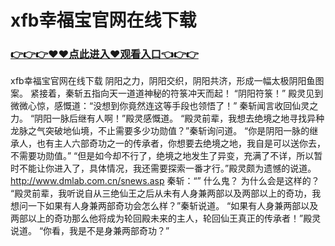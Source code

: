 # xfb幸福宝官网在线下载

### <a href="https://github.com/asidw/xian/issues/1">👉👉👉♥♥点此进入♥观看入口👈👉👉</a>

xfb幸福宝官网在线下载
阴阳之力，阴阳交织，阴阳共济，形成一幅太极阴阳鱼图案。
    紧接着，秦斩五指向天一道道神秘的符箓冲天而起！
    “阴阳符箓！”
    殿灵见到微微心惊，感慨道：“没想到你竟然连这等手段也领悟了！”
    秦斩闻言收回仙灵之力。
    “阴阳一脉后继有人啊！”殿灵感慨道。
    “殿灵前辈，我想去绝境之地寻找异种龙脉之气突破地仙境，不止需要多少功勋值？”秦斩询问道。
    “你是阴阳一脉的继承人，也有主人六部奇功之一的传承者，你想要去绝境之地，我自是可以送你去，不需要功勋值。”
    “但是如今却不行了，绝境之地发生了异变，充满了不详，所以暂时不能让你进入了，具体情况，我还需要探索一番才行。”殿灵颇为遗憾的说道。
    http://www.dmlab.com.cn/snews.asp
    秦斩：“”
    什么鬼？
    为什么会是这样的？
    “殿灵前辈，我听说自从三绝仙王之后从未有人身兼两部以及两部以上的奇功，我想问一下如果有人身兼两部奇功会怎么样？”秦斩说道。
    “如果有人身兼两部以及两部以上的奇功那么他将成为轮回殿未来的主人，轮回仙王真正的传承者！”殿灵说道。
    “你看，我是不是身兼两部奇功？”
